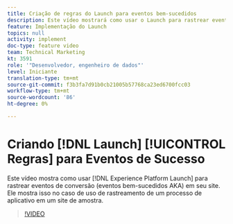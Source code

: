 ```yaml
---
title: Criação de regras do Launch para eventos bem-sucedidos
description: Este vídeo mostrará como usar o Launch para rastrear eventos de conversão (eventos bem-sucedidos do AKA) no site. Ele mostrará isso no caso de uso do rastreamento de um processo de aplicativo em um site de amostra.
feature: Implementação do Launch
topics: null
activity: implement
doc-type: feature video
team: Technical Marketing
kt: 3591
role: '"Desenvolvedor, engenheiro de dados"'
level: Iniciante
translation-type: tm+mt
source-git-commit: f3b3fa7d91b0cb21005b57768ca23ed6700fcc03
workflow-type: tm+mt
source-wordcount: '86'
ht-degree: 0%

---
```



# Criando [!DNL Launch] [!UICONTROL Regras] para Eventos de Sucesso

Este vídeo mostra como usar [!DNL Experience Platform Launch] para rastrear eventos de conversão (eventos bem-sucedidos AKA) em seu site. Ele mostra isso no caso de uso de rastreamento de um processo de aplicativo em um site de amostra.

>[!VIDEO](https://video.tv.adobe.com/v/28778/?quality=12)
